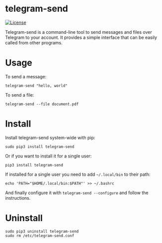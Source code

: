 # telegram-send

[![License](https://img.shields.io/badge/License-GPLv3+-blue.svg)](https://github.com/rahiel/telegram-send/blob/master/LICENSE.txt)

Telegram-send is a command-line tool to send messages and files over Telegram to
your account. It provides a simple interface that can be easily called from
other programs.

# Usage

To send a message:
``` shell
telegram-send "hello, world"
```

To send a file:
``` shell
telegram-send --file document.pdf
```

# Install

Install telegram-send system-wide with pip:
``` shell
sudo pip3 install telegram-send
```

Or if you want to install it for a single user:
``` shell
pip3 install telegram-send
```

If installed for a single user you need to add `~/.local/bin` to their path:
``` shell
echo 'PATH="$HOME/.local/bin:$PATH"' >> ~/.bashrc
```

And finally configure it with `telegram-send --configure` and follow the
instructions.

# Uninstall

``` shell
sudo pip3 uninstall telegram-send
sudo rm /etc/telegram-send.conf
```
